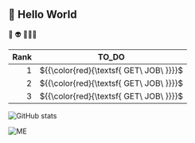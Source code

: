 ## **👋 Hello World**
🧐  👽  🙈🙉🙊

| Rank |     TO_DO     |
|-----:|---------------|
|     1|    ${{\color{red}\{\textsf{   GET\ JOB\ \}}}}\$  |
|     2|    ${{\color{red}\{\textsf{   GET\ JOB\ \}}}}\$  |
|     3|    ${{\color{red}\{\textsf{   GET\ JOB\ \}}}}\$  |

![GitHub stats](https://github-readme-stats.vercel.app/api?username=naruminato1&theme=dark&show_icons=true)

<picture>
  <source media="(prefers-color-scheme: dark)" srcset="https://user-images.githubusercontent.com/74038190/216655818-2e7b9a31-49bf-4744-85a8-db8a2577c45c.gif">
  <source media="(prefers-color-scheme: light)" srcset="https://user-images.githubusercontent.com/74038190/216655818-2e7b9a31-49bf-4744-85a8-db8a2577c45c.gif">
  <img alt="ME"https://user-images.githubusercontent.com/74038190/216655818-2e7b9a31-49bf-4744-85a8-db8a2577c45c.gif">
</picture>
